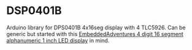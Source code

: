 # DSP0401B
Arduino library for DPS0401B 4x16seg display with 4 TLC5926.
Can be generic but started with this [EmbeddedAdventures 4 digit 16 segment alphanumeric 1 inch LED display](http://www.embeddedadventures.com/16_segment_led_display_DSP-0401B-YELLOW.html) in mind.


